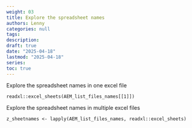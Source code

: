 ```yaml
---
weight: 03 
title: Explore the spreadsheet names
authors: Lenny
categories: null
tags: 
description: 
draft: true
date: "2025-04-18"
lastmod: "2025-04-18"
series:
toc: true
---
```



<!--more-->

Explore the spreadsheet names in one excel file
```
readxl::excel_sheets(AEM_list_files_names[[1]])
```
 

Explore the spreadsheet names in multiple excel files
```
z_sheetnames <- lapply(AEM_list_files_names, readxl::excel_sheets)
```